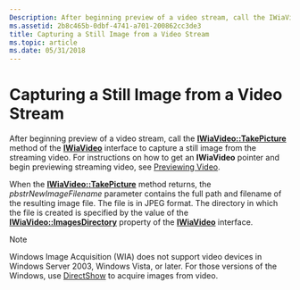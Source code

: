 ```yaml
---
Description: After beginning preview of a video stream, call the IWiaVideo::TakePicture method of the IWiaVideo interface to capture a still image from the streaming video.
ms.assetid: 2b8c465b-0dbf-4741-a701-200862cc3de3
title: Capturing a Still Image from a Video Stream
ms.topic: article
ms.date: 05/31/2018
---
```


# Capturing a Still Image from a Video Stream

After beginning preview of a video stream, call the [**IWiaVideo::TakePicture**](/windows/desktop/api/Wiavideo/nf-wiavideo-iwiavideo-takepicture) method of the [**IWiaVideo**](/windows/desktop/api/Wiavideo/nn-wiavideo-iwiavideo) interface to capture a still image from the streaming video. For instructions on how to get an **IWiaVideo** pointer and begin previewing streaming video, see [Previewing Video](-wia-previewing-video.md).

When the [**IWiaVideo::TakePicture**](/windows/desktop/api/Wiavideo/nf-wiavideo-iwiavideo-takepicture) method returns, the *pbstrNewImageFilename* parameter contains the full path and filename of the resulting image file. The file is in JPEG format. The directory in which the file is created is specified by the value of the [**IWiaVideo::ImagesDirectory**](/windows/desktop/api/Wiavideo/nf-wiavideo-iwiavideo-get_imagesdirectory) property of the [**IWiaVideo**](/windows/desktop/api/Wiavideo/nn-wiavideo-iwiavideo) interface.

> [!Note]  
> Windows Image Acquisition (WIA) does not support video devices in Windows Server 2003, Windows Vista, or later. For those versions of the Windows, use [DirectShow](https://msdn.microsoft.com/library/ms783323(VS.85).aspx) to acquire images from video.

 

 

 



